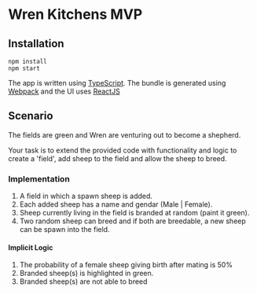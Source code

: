# Wren Kitchens MVP

## Installation
```
npm install
npm start
```

The app is written using [TypeScript](https://www.typescriptlang.org/). The bundle is generated using [Webpack](https://webpack.js.org/) and the UI uses [ReactJS](https://reactjs.org/)

## Scenario
The fields are green and Wren are venturing out to become a shepherd.

Your task is to extend the provided code with functionality and logic to create a 'field', add sheep to the field and allow the sheep to breed.

### Implementation

1) A field in which a spawn sheep is added.
2) Each added sheep has a name and gendar (Male | Female).
3) Sheep currently living in the field is branded at random (paint it green).
4) Two random sheep can breed and if both are breedable, a new sheep can be spawn into the field.

#### Implicit Logic

1) The probability of a female sheep giving birth after mating is 50%
2) Branded sheep(s) is highlighted in green.
3) Branded sheep(s) are not able to breed

